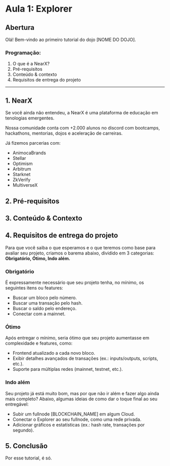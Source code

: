 # Aula 1: Explorer

## Abertura

Olá! Bem-vindo ao primeiro tutorial do dojo [NOME DO DOJO].

### Programação:

1. O que é a NearX?
2. Pré-requisitos
3. Conteúdo & contexto
4. Requisitos de entrega do projeto

---

## 1. NearX

Se você ainda não entendeu, a NearX é uma plataforma de educação em tenologias emergentes.

Nossa comunidade conta com +2.000 alunos no discord com bootcamps, hackathons, mentorias, dojos e aceleração de carreiras.

Já fizemos parcerias com:

- AnimocaBrands
- Stellar
- Optimism
- Arbitrum
- Starknet
- ZkVerify
- MultiverseX

## 2. Pré-requisitos



## 3. Conteúdo & Contexto


## 4. Requisitos de entrega do projeto

Para que você saiba o que esperamos e o que teremos como base para avaliar seu projeto, criamos o barema abaixo, dividido em 3 categorias: **Obrigatório, Ótimo, Indo além.**

### Obrigatório
É expressamente necessário que seu projeto tenha, no mínimo, os seguintes itens ou features:

- Buscar um bloco pelo número.
- Buscar uma transação pelo hash.
- Buscar o saldo pelo endereço.
- Conectar com a mainnet.

### Ótimo
Após entregar o mínimo, seria ótimo que seu projeto aumentasse em complexidade e features, como:

- Frontend atualizado a cada novo bloco.
- Exibir detalhes avançados de transações (ex.: inputs/outputs, scripts, etc.).
- Suporte para múltiplas redes (mainnet, testnet, etc.).

### Indo além
Seu projeto já está muito bom, mas por que não ir além e fazer algo ainda mais completo? Abaixo, algumas ideias de como dar o toque final ao seu entregável:

- Subir um fullnode [BLOCKCHAIN_NAME] em algum Cloud.
- Conectar o Explorer ao seu fullnode, como uma rede privada.
- Adicionar gráficos e estatísticas (ex.: hash rate, transações por segundo).

## 5. Conclusão

Por esse tutorial, é só.